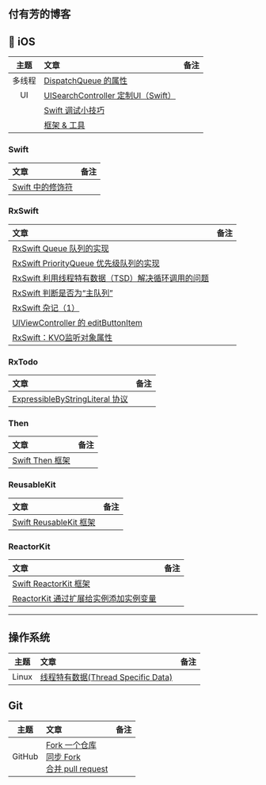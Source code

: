 付有芳的博客
---

##  iOS

| 主题 | 文章 | 备注 |
| :-------: | :------ | :----: |
| 多线程 | [DispatchQueue 的属性](./articles/DispatchQueue_Attributes.md) | |
| UI | [UISearchController 定制UI（Swift）](./articles/2018_05_25_SearchBar.md) | |
| | [Swift 调试小技巧](./articles/Swift_Debug_Tip.md) | |
| | [框架 & 工具](./articles/tools.md) | |

### Swift 

| 文章 | 备注 |
|:------ | :----: |
| [Swift 中的修饰符](./articles/modifier.md)| |


### RxSwift

| 文章 | 备注 |
|:------ | :----: |
| [RxSwift Queue 队列的实现](./articles/RxSwift-Queue.md)| |
| [RxSwift PriorityQueue 优先级队列的实现](./articles/RxSwift-PriorityQueue.md) | |
| [RxSwift 利用线程特有数据（TSD）解决循环调用的问题](./articles/RxSwift_TSD.md) | |
| [RxSwift 判断是否为“主队列”](./articles/RxSwift_main_Queue.md) | | 
| [RxSwift 杂记（1）](./articles/RxSwift_Note_1.md) | |
| [UIViewController 的 editButtonItem](./articles/ViewControllerEditButton.md)| |
| [RxSwift：KVO监听对象属性](./articles/RxSwift_KVO.md)| |

### RxTodo

| 文章 | 备注 |
|:------ | :----: |
| [ExpressibleByStringLiteral 协议](./articles/ExpressibleByStringLiteral.md)| |

### Then

| 文章 | 备注 |
|:------ | :----: |
| [Swift Then 框架](./articles/Then.md)| |


### ReusableKit

| 文章 | 备注 |
|:------ | :----: |
| [Swift ReusableKit 框架](./articles/ReusableKit.md)| |

### ReactorKit

| 文章 | 备注 |
|:------ | :----: |
| [Swift ReactorKit 框架](./articles/ReactorKit.md)| |
| [ReactorKit 通过扩展给实例添加实例变量](./articles/ReactorKit_read_code.md)| |



----

## 操作系统

| 主题 | 文章 | 备注 |
|:-------:|:------|:----:|
| Linux |[线程特有数据(Thread Specific Data)](./articles/Thread_Specific_Data.md)||

## Git
| 主题 | 文章 | 备注 |
|:-------:|:------|:----:|
| GitHub | [Fork 一个仓库](./articles/2018_05_10_Fork_A_Repo.md)<br>[同步 Fork](./articles/2018_05_10_Syncing_a_fork.md)<br>[合并 pull request](./articles/2018_05_14_Merging_a_pull_request.md) | |
